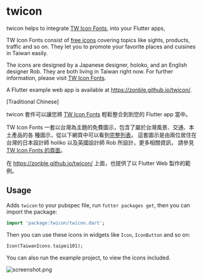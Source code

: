 # twicon

twicon helps to integrate [TW Icon Fonts](https://www.twicon.page), into your
Flutter apps,

TW Icon Fonts consist of [free icons](https://www.twicon.page/icons.html)
covering topics like sights, products, traffic and so on. They let you to
promote your favorite places and cuisines in Taiwan easily.

The icons are designed by a Japanese designer, holoko, and an English designer
Rob. They are both living in Taiwan right now. For further information, please
visit [TW Icon Fonts](https://www.twicon.page).

A Flutter example web app is available at https://zonble.github.io/twicon/.

[Traditional Chinese]

twicon 套件可以讓您將 [TW Icon Fonts](https://www.twicon.page) 輕鬆整合到到您的 Flutter app 當中。

TW Icon Fonts 一套以台灣為主題的免費圖示，包含了屬於台灣風景、交通、本土產品的各
種圖示，從以下網頁中可以看到[完整列表]((https://www.twicon.page/icons.html))。
這套圖示是由兩位居住在台灣的日本設計師 holiko 以及英國設計師 Rob 所設計，更多相關資訊，
請參見 [TW Icon Fonts 的頁面](https://www.twicon.page)。

在 https://zonble.github.io/twicon/ 上面，也提供了以 Flutter Web 製作的範例。

## Usage

Adds `twicon` to your pubspec file, run `futter packages get`, then you can
import the package:

``` dart
import 'package:twicon/twicon.dart';
```

Then you can use these icons in widgets like `Icon`, `IconButton` and so on:

``` dart
Icon(TaiwanIcons.taipei101);
```

You can also run the example project, to view the icons included.

![screenshot.png](https://raw.githubusercontent.com/zonble/twicon/master/screenshot.png)
